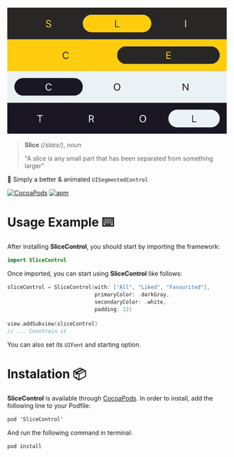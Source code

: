 ![](https://github.com/pedrommcarrasco/SliceControl/blob/master/logo.gif?raw=true)

> **Slice** *(/slɑɪs/)*, *noun*
>
> "A slice is any small part that has been separated from something larger"

🍰 Simply a better & animated `UISegmentedControl`

[![CocoaPods](https://img.shields.io/cocoapods/v/SliceControl.svg)](https://cocoapods.org/pods/SliceControl)
[![apm](https://img.shields.io/apm/l/vim-mode.svg)](https://github.com/pedrommcarrasco/Fluky/blob/master/LICENSE)

# Usage Example ⌨️

After installing **SliceControl**, you should start by importing the framework:

```swift
import SliceControl
```

Once imported, you can start using **SliceControl** like follows:

```swift
sliceControl = SliceControl(with: ["All", "Liked", "Favourited"],
                            primaryColor: .darkGray,
                            secondaryColor: .white,
                            padding: 12)

view.addSubview(sliceControl)
// ... Constrain it
```
You can also set its `UIFont` and starting option.


# Instalation 📦

**SliceControl** is available through [CocoaPods](https://cocoapods.org/pods/SliceControl). In order to install, add the following line to your Podfile:

```swift
pod 'SliceControl'
```
And run the following command in terminal:

```swift
pod install
```
